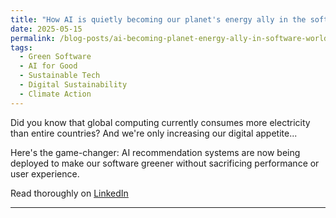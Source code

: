 ```yaml
---
title: "How AI is quietly becoming our planet's energy ally in the software world"
date: 2025-05-15
permalink: /blog-posts/ai-becoming-planet-energy-ally-in-software-world
tags:
  - Green Software
  - AI for Good
  - Sustainable Tech
  - Digital Sustainability
  - Climate Action
---
```

Did you know that global computing currently consumes more electricity than entire countries? And we're only increasing our digital appetite... 

Here's the game-changer: AI recommendation systems are now being deployed to make our software greener without sacrificing performance or user experience.

Read thoroughly on <a href="https://www.linkedin.com/posts/zainramzan_greensoftware-aiforgood-sustainabletech-activity-7328736393617104897-HvOB?utm_source=share&utm_medium=member_desktop&rcm=ACoAACpO2oUBpaFQY7EUpXyTvd3kfNRba73FxtM" target="_blank">LinkedIn</a>

------
